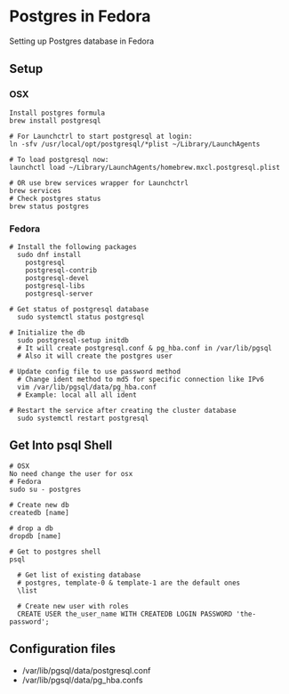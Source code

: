 # Postgres in Fedora
Setting up Postgres database in Fedora

## Setup
### OSX
```shell
Install postgres formula
brew install postgresql

# For Launchctrl to start postgresql at login:
ln -sfv /usr/local/opt/postgresql/*plist ~/Library/LaunchAgents

# To load postgresql now:
launchctl load ~/Library/LaunchAgents/homebrew.mxcl.postgresql.plist

# OR use brew services wrapper for Launchctrl
brew services
# Check postgres status
brew status postgres
```
### Fedora
```shell
# Install the following packages
  sudo dnf install
    postgresql
    postgresql-contrib
    postgresql-devel
    postgresql-libs
    postgresql-server

# Get status of postgresql database
  sudo systemctl status postgresql

# Initialize the db
  sudo postgresql-setup initdb
  # It will create postgresql.conf & pg_hba.conf in /var/lib/pgsql
  # Also it will create the postgres user

# Update config file to use password method
  # Change ident method to md5 for specific connection like IPv6
  vim /var/lib/pgsql/data/pg_hba.conf
  # Example: local all all ident

# Restart the service after creating the cluster database
  sudo systemctl restart postgresql
```

## Get Into psql Shell
```shell
# OSX
No need change the user for osx
# Fedora
sudo su - postgres

# Create new db
createdb [name]

# drop a db
dropdb [name]

# Get to postgres shell
psql

  # Get list of existing database
  # postgres, template-0 & template-1 are the default ones
  \list

  # Create new user with roles
  CREATE USER the_user_name WITH CREATEDB LOGIN PASSWORD 'the-password';
```

## Configuration files
- /var/lib/pgsql/data/postgresql.conf
- /var/lib/pgsql/data/pg_hba.confs
